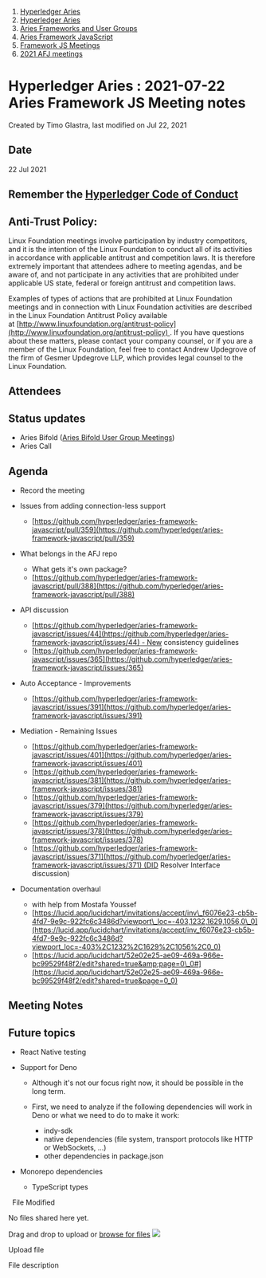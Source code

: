 1. [Hyperledger Aries](index.html)
2. [Hyperledger Aries](Hyperledger-Aries_18481154.html)
3. [Aries Frameworks and User Groups](Aries-Frameworks-and-User-Groups_18481290.html)
4. [Aries Framework JavaScript](Aries-Framework-JavaScript_18482463.html)
5. [Framework JS Meetings](Framework-JS-Meetings_18482467.html)
6. [2021 AFJ meetings](2021-AFJ-meetings_18514593.html)

# Hyperledger Aries : 2021-07-22 Aries Framework JS Meeting notes

Created by Timo Glastra, last modified on Jul 22, 2021

## Date

22 Jul 2021

## Remember the [Hyperledger Code of Conduct](https://lf-hyperledger.atlassian.net/wiki/display/HYP/Hyperledger+Code+of+Conduct)

## Anti-Trust Policy:

Linux Foundation meetings involve participation by industry competitors, and it is the intention of the Linux Foundation to conduct all of its activities in accordance with applicable antitrust and competition laws. It is therefore extremely important that attendees adhere to meeting agendas, and be aware of, and not participate in any activities that are prohibited under applicable US state, federal or foreign antitrust and competition laws.

Examples of types of actions that are prohibited at Linux Foundation meetings and in connection with Linux Foundation activities are described in the Linux Foundation Antitrust Policy available at [http://www.linuxfoundation.org/antitrust-policy](http://www.linuxfoundation.org/antitrust-policy) . If you have questions about these matters, please contact your company counsel, or if you are a member of the Linux Foundation, feel free to contact Andrew Updegrove of the firm of Gesmer Updegrove LLP, which provides legal counsel to the Linux Foundation.

## Attendees

## Status updates

- Aries Bifold ([Aries Bifold User Group Meetings](Aries-Bifold-User-Group-Meetings_18490725.html))
- Aries Call

## Agenda

- Record the meeting
- Issues from adding connection-less support
  
  - [https://github.com/hyperledger/aries-framework-javascript/pull/359](https://github.com/hyperledger/aries-framework-javascript/pull/359)
- What belongs in the AFJ repo
  
  - What gets it's own package?
  - [https://github.com/hyperledger/aries-framework-javascript/pull/388](https://github.com/hyperledger/aries-framework-javascript/pull/388)
- API discussion
  
  - [https://github.com/hyperledger/aries-framework-javascript/issues/44](https://github.com/hyperledger/aries-framework-javascript/issues/44) - New consistency guidelines
  - [https://github.com/hyperledger/aries-framework-javascript/issues/365](https://github.com/hyperledger/aries-framework-javascript/issues/365)
- Auto Acceptance - Improvements
  
  - [https://github.com/hyperledger/aries-framework-javascript/issues/391](https://github.com/hyperledger/aries-framework-javascript/issues/391)
- Mediation - Remaining Issues
  
  - [https://github.com/hyperledger/aries-framework-javascript/issues/401](https://github.com/hyperledger/aries-framework-javascript/issues/401)
  - [https://github.com/hyperledger/aries-framework-javascript/issues/381](https://github.com/hyperledger/aries-framework-javascript/issues/381)
  - [https://github.com/hyperledger/aries-framework-javascript/issues/379](https://github.com/hyperledger/aries-framework-javascript/issues/379)
  - [https://github.com/hyperledger/aries-framework-javascript/issues/378](https://github.com/hyperledger/aries-framework-javascript/issues/378)
  - [https://github.com/hyperledger/aries-framework-javascript/issues/371](https://github.com/hyperledger/aries-framework-javascript/issues/371) (DID Resolver Interface discussion)
- Documentation overhaul
  
  - with help from Mostafa Youssef
  - [https://lucid.app/lucidchart/invitations/accept/inv\_f6076e23-cb5b-4fd7-9e9c-922fc6c3486d?viewport\_loc=-403,1232,1629,1056,0\_0](https://lucid.app/lucidchart/invitations/accept/inv_f6076e23-cb5b-4fd7-9e9c-922fc6c3486d?viewport_loc=-403%2C1232%2C1629%2C1056%2C0_0)
  - [https://lucid.app/lucidchart/52e02e25-ae09-469a-966e-bc99529f48f2/edit?shared=true&amp;page=0\_0#](https://lucid.app/lucidchart/52e02e25-ae09-469a-966e-bc99529f48f2/edit?shared=true&page=0_0)

## Meeting Notes

## Future topics

- React Native testing
- Support for Deno
  
  - Although it's not our focus right now, it should be possible in the long term.
  - First, we need to analyze if the following dependencies will work in Deno or what we need to do to make it work:
    
    - indy-sdk
    - native dependencies (file system, transport protocols like HTTP or WebSockets, ...)
    - other dependencies in package.json
- Monorepo dependencies
  
  - TypeScript types

  File Modified

No files shared here yet.

Drag and drop to upload or [browse for files]() ![](images/icons/wait.gif)

Upload file

File description
